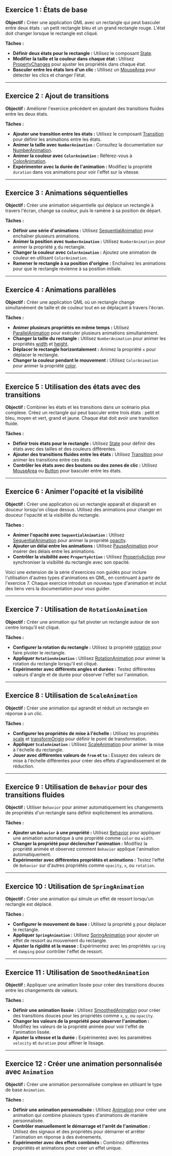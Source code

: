 ## **Exercice 1 : États de base**

**Objectif :**
Créer une application QML avec un rectangle qui peut basculer entre deux états : un petit rectangle bleu et un grand rectangle rouge. L'état doit changer lorsque le rectangle est cliqué.

**Tâches :**
- **Définir deux états pour le rectangle :** Utilisez le composant [State](https://doc.qt.io/qt-6/qml-qtquick-state.html).
- **Modifier la taille et la couleur dans chaque état :** Utilisez [PropertyChanges](https://doc.qt.io/qt-6/qml-qtquick-propertychanges.html) pour ajuster les propriétés dans chaque état.
- **Basculer entre les états lors d'un clic :** Utilisez un [MouseArea](https://doc.qt.io/qt-6/qml-qtquick-mousearea.html) pour détecter les clics et changer l'état.

---

## **Exercice 2 : Ajout de transitions**

**Objectif :**
Améliorer l'exercice précédent en ajoutant des transitions fluides entre les deux états.

**Tâches :**
- **Ajouter une transition entre les états :** Utilisez le composant [Transition](https://doc.qt.io/qt-6/qml-qtquick-transition.html) pour définir les animations entre les états.
- **Animer la taille avec `NumberAnimation` :** Consultez la documentation sur [NumberAnimation](https://doc.qt.io/qt-6/qml-qtquick-numberanimation.html).
- **Animer la couleur avec `ColorAnimation` :** Référez-vous à [ColorAnimation](https://doc.qt.io/qt-6/qml-qtquick-coloranimation.html).
- **Expérimenter avec la durée de l'animation :** Modifiez la propriété `duration` dans vos animations pour voir l'effet sur la vitesse.

---

## **Exercice 3 : Animations séquentielles**

**Objectif :**
Créer une animation séquentielle qui déplace un rectangle à travers l'écran, change sa couleur, puis le ramène à sa position de départ.

**Tâches :**
- **Définir une série d'animations :** Utilisez [SequentialAnimation](https://doc.qt.io/qt-6/qml-qtquick-sequentialanimation.html) pour enchaîner plusieurs animations.
- **Animer la position avec `NumberAnimation` :** Utilisez `NumberAnimation` pour animer la propriété [x](https://doc.qt.io/qt-6/qml-qtquick-item.html#x-prop) du rectangle.
- **Changer la couleur avec `ColorAnimation` :** Ajoutez une animation de couleur en utilisant `ColorAnimation`.
- **Ramener le rectangle à sa position d'origine :** Enchaînez les animations pour que le rectangle revienne à sa position initiale.

---

## **Exercice 4 : Animations parallèles**

**Objectif :**
Créer une application QML où un rectangle change simultanément de taille et de couleur tout en se déplaçant à travers l'écran.

**Tâches :**
- **Animer plusieurs propriétés en même temps :** Utilisez [ParallelAnimation](https://doc.qt.io/qt-6/qml-qtquick-parallelanimation.html) pour exécuter plusieurs animations simultanément.
- **Changer la taille du rectangle :** Utilisez `NumberAnimation` pour animer les propriétés [width](https://doc.qt.io/qt-6/qml-qtquick-item.html#width-prop) et [height](https://doc.qt.io/qt-6/qml-qtquick-item.html#height-prop).
- **Déplacer le rectangle horizontalement :** Animez la propriété `x` pour déplacer le rectangle.
- **Changer la couleur pendant le mouvement :** Utilisez `ColorAnimation` pour animer la propriété [color](https://doc.qt.io/qt-6/qml-qtquick-item.html#color-prop).

---

## **Exercice 5 : Utilisation des états avec des transitions**

**Objectif :**
Combiner les états et les transitions dans un scénario plus complexe. Créez un rectangle qui peut basculer entre trois états : petit et bleu, moyen et vert, grand et jaune. Chaque état doit avoir une transition fluide.

**Tâches :**
- **Définir trois états pour le rectangle :** Utilisez [State](https://doc.qt.io/qt-6/qml-qtquick-state.html) pour définir des états avec des tailles et des couleurs différentes.
- **Ajouter des transitions fluides entre les états :** Utilisez [Transition](https://doc.qt.io/qt-6/qml-qtquick-transition.html) pour animer les transitions entre ces états.
- **Contrôler les états avec des boutons ou des zones de clic :** Utilisez [MouseArea](https://doc.qt.io/qt-6/qml-qtquick-mousearea.html) ou [Button](https://doc.qt.io/qt-6/qml-qtquick-controls-button.html) pour basculer entre les états.

---

## **Exercice 6 : Animer l'opacité et la visibilité**

**Objectif :**
Créer une application où un rectangle apparaît et disparaît en douceur lorsqu'on clique dessus. Utilisez des animations pour changer en douceur l'opacité et la visibilité du rectangle.

**Tâches :**
- **Animer l'opacité avec `SequentialAnimation` :** Utilisez [SequentialAnimation](https://doc.qt.io/qt-6/qml-qtquick-sequentialanimation.html) pour animer la propriété [opacity](https://doc.qt.io/qt-6/qml-qtquick-item.html#opacity-prop).
- **Ajouter un délai entre les animations :** Utilisez [PauseAnimation](https://doc.qt.io/qt-6/qml-qtquick-pauseanimation.html) pour insérer des délais entre les animations.
- **Contrôler la visibilité avec `PropertyAction` :** Utilisez [PropertyAction](https://doc.qt.io/qt-6/qml-qtquick-propertyaction.html) pour synchroniser la visibilité du rectangle avec son opacité.

Voici une extension de la série d'exercices non guidés pour inclure l'utilisation d'autres types d'animations en QML, en continuant à partir de l'exercice 7. Chaque exercice introduit un nouveau type d'animation et inclut des liens vers la documentation pour vous guider.

---

## **Exercice 7 : Utilisation de `RotationAnimation`**

**Objectif :**
Créer une animation qui fait pivoter un rectangle autour de son centre lorsqu'il est cliqué.

**Tâches :**
- **Configurer la rotation du rectangle :** Utilisez la propriété [rotation](https://doc.qt.io/qt-6/qml-qtquick-item.html#rotation-prop) pour faire pivoter le rectangle.
- **Appliquer `RotationAnimation` :** Utilisez [RotationAnimation](https://doc.qt.io/qt-6/qml-qtquick-rotationanimation.html) pour animer la rotation du rectangle lorsqu'il est cliqué.
- **Expérimenter avec différents angles et durées :** Testez différentes valeurs d'angle et de durée pour observer l'effet sur l'animation.

---

## **Exercice 8 : Utilisation de `ScaleAnimation`**

**Objectif :**
Créer une animation qui agrandit et réduit un rectangle en réponse à un clic.

**Tâches :**
- **Configurer les propriétés de mise à l'échelle :** Utilisez les propriétés [scale](https://doc.qt.io/qt-6/qml-qtquick-item.html#scale-prop) et [transformOrigin](https://doc.qt.io/qt-6/qml-qtquick-item.html#transformorigin-prop) pour définir le point de transformation.
- **Appliquer `ScaleAnimation` :** Utilisez [ScaleAnimation](https://doc.qt.io/qt-6/qml-qtquick-scaleanimation.html) pour animer la mise à l'échelle du rectangle.
- **Jouer avec différentes valeurs de `from` et `to` :** Essayez des valeurs de mise à l'échelle différentes pour créer des effets d'agrandissement et de réduction.

---

## **Exercice 9 : Utilisation de `Behavior` pour des transitions fluides**

**Objectif :**
Utiliser `Behavior` pour animer automatiquement les changements de propriétés d'un rectangle sans définir explicitement les animations.

**Tâches :**
- **Ajouter un `Behavior` à une propriété :** Utilisez [Behavior](https://doc.qt.io/qt-6/qml-qtquick-behavior.html) pour appliquer une animation automatique à une propriété comme `color` ou `width`.
- **Changer la propriété pour déclencher l'animation :** Modifiez la propriété animée et observez comment `Behavior` applique l'animation automatiquement.
- **Expérimenter avec différentes propriétés et animations :** Testez l'effet de `Behavior` sur d'autres propriétés comme `opacity`, `x`, ou `rotation`.

---

## **Exercice 10 : Utilisation de `SpringAnimation`**

**Objectif :**
Créer une animation qui simule un effet de ressort lorsqu'un rectangle est déplacé.

**Tâches :**
- **Configurer le mouvement de base :** Utilisez la propriété [x](https://doc.qt.io/qt-6/qml-qtquick-item.html#x-prop) pour déplacer le rectangle.
- **Appliquer `SpringAnimation` :** Utilisez [SpringAnimation](https://doc.qt.io/qt-6/qml-qtquick-springanimation.html) pour ajouter un effet de ressort au mouvement du rectangle.
- **Ajuster la rigidité et la masse :** Expérimentez avec les propriétés `spring` et `damping` pour contrôler l'effet de ressort.

---

## **Exercice 11 : Utilisation de `SmoothedAnimation`**

**Objectif :**
Appliquer une animation lissée pour créer des transitions douces entre les changements de valeurs.

**Tâches :**
- **Définir une animation lissée :** Utilisez [SmoothedAnimation](https://doc.qt.io/qt-6/qml-qtquick-smoothedanimation.html) pour créer des transitions douces pour les propriétés comme `x`, `y`, ou `opacity`.
- **Changer les valeurs de la propriété pour observer l'animation :** Modifiez les valeurs de la propriété animée pour voir l'effet de l'animation lissée.
- **Ajuster la vitesse et la durée :** Expérimentez avec les paramètres `velocity` et `duration` pour affiner le lissage.

---

## **Exercice 12 : Créer une animation personnalisée avec `Animation`**

**Objectif :**
Créer une animation personnalisée complexe en utilisant le type de base `Animation`.

**Tâches :**
- **Définir une animation personnalisée :** Utilisez [Animation](https://doc.qt.io/qt-6/qml-qtquick-animation.html) pour créer une animation qui combine plusieurs types d'animations de manière personnalisée.
- **Contrôler manuellement le démarrage et l'arrêt de l'animation :** Utilisez des signaux et des propriétés pour démarrer et arrêter l'animation en réponse à des événements.
- **Expérimenter avec des effets combinés :** Combinez différentes propriétés et animations pour créer un effet unique.
